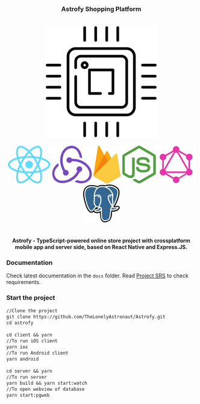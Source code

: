 <div align="center"><h3>Astrofy Shopping Platform</h3></div>
<br/>
<div align="center" >
    <img src="./docs/images/chip_resized.png"/>
</div>
<br/>
<div align="center">
    <img src="./docs/images/react_resized.png"/> 
    <img src="./docs/images/redux_resized.png"/>
    <img src="./docs/images/firebase.png"/>
    <img src="./docs/images/nodejs.png"/>
    <img src="./docs/images/graphql.png"/>
    <img src="./docs/images/postgres.png"/>
</div>
<br/>
<div align="center">
<h4>Astrofy - TypeScript-powered online store project with crossplatform mobile app and server side, based on React Native and Express.JS.</h4>
</div>

### Documentation
Check latest documentation in the <code>docs</code> folder.
Read [Project SRS](./astrofy-docs/SRS.md) to check requirements.

### Start the project
    //Clone the project
    git clone https://github.com/TheLonelyAstronaut/Astrofy.git
    cd astrofy

    cd client && yarn
    //To run iOS client
    yarn ios
    //To run Android client
    yarn android

    cd server && yarn 
    //To run server
    yarn build && yarn start:watch
    //To open webview of database
    yarn start:pgweb
    
    
